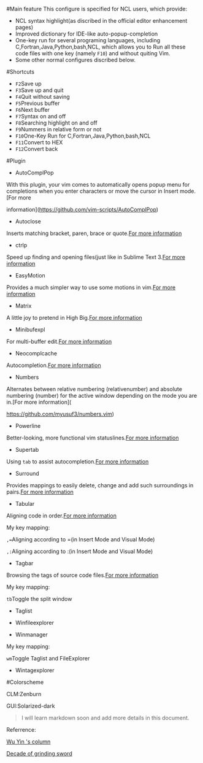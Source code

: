 #Main feature
This configure is specified for NCL users, which provide:
- NCL syntax highlight(as discribed in the official editor enhancement pages)
- Improved dictionary for IDE-like auto-popup-completion
- One-key run for several programing languages, including C,Fortran,Java,Python,bash,NCL, which allows you to Run all these code files with one key (namely `F10`) and without quiting Vim.
- Some other normal configures discribed below.

#Shortcuts
- `F2`Save up
- `F3`Save up and quit
- `F4`Quit without saving
- `F5`Previous buffer
- `F6`Next buffer
- `F7`Syntax on and off
- `F8`Searching highlight on and off
- `F9`Nummers in relative form or not
- `F10`One-Key Run for C,Fortran,Java,Python,bash,NCL
- `F11`Convert to HEX
- `F12`Convert back

#Plugin
- AutoComplPop


With this plugin, your vim comes to automatically opens popup menu for completions when you enter characters or move the cursor in Insert mode. [For more 

information](https://github.com/vim-scripts/AutoComplPop)


- Autoclose


Inserts matching bracket, paren, brace or quote.[For more information](https://github.com/vim-scripts/AutoClose)


- ctrlp


Speed up finding and opening files(just like in Sublime Text 3.[For more information](https://github.com/vim-scripts/ctrlp.vim)


- EasyMotion


Provides a much simpler way to use some motions in vim.[For more information](https://github.com/Lokaltog/vim-easymotion)


- Matrix


A little joy to pretend in High Big.[For more information](https://github.com/vim-scripts/matrix.vim)


- Minibufexpl


For multi-buffer edit.[For more information](https://github.com/fholgado/minibufexpl.vim)


- Neocomplcache


Autocompletion.[For more information](https://github.com/Shougo/neocomplcache.vim)


- Numbers


Alternates between relative numbering (relativenumber) and absolute numbering (number) for the active window depending on the mode you are in.[For more information](

https://github.com/myusuf3/numbers.vim)


- Powerline


Better-looking, more functional vim statuslines.[For more information](https://github.com/Lokaltog/vim-powerline)


- Supertab


Using `tab` to assist autocompletion.[For more information](https://github.com/ervandew/supertab)


- Surround


Provides mappings to easily delete, change and add such surroundings in pairs.[For more information](https://github.com/tpope/vim-surround)


- Tabular


Aligning code in order.[For more information](https://github.com/godlygeek/tabular)


My key mapping:


`,=`Aligning according to =(in Insert Mode and Visual Mode)


`,:`Aligning according to :(in Insert Mode and Visual Mode)


- Tagbar


Browsing the tags of source code files.[For more information](https://github.com/majutsushi/tagbar)


My key mapping:


`tb`Toggle the split window


- Taglist


- Winfileexplorer


- Winmanager

My key mapping:

`wm`Toggle Taglist and FileExplorer

- Wintagexplorer

#Colorscheme

CLM:Zenburn

GUI:Solarized-dark


> I will learn markdown soon and add more details in this document.


Referrence:

[Wu Yin 's column](http://blog.csdn.net/wooin/article/details/1858917)

[Decade of grinding sword](http://blog.csdn.net/erazy0/article/details/5448850)
